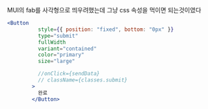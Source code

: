 MUI의 fab를 사각형으로 띄우려했는데 그냥 css 속성을 먹이면 되는것이였다

```jsx
<Button
          style={{ position: "fixed", bottom: "0px" }}
          type="submit"
          fullWidth
          variant="contained"
          color="primary"
          size="large"

          //onClick={sendData}
          // className={classes.submit}
        >
          완료
        </Button>
```
